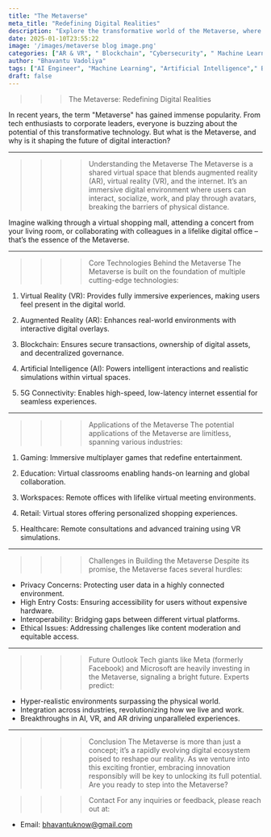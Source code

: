 ```yaml
---
title: "The Metaverse"
meta_title: "Redefining Digital Realities"
description: "Explore the transformative world of the Metaverse, where virtual and physical realities merge. Discover its core technologies, applications across industries like gaming, education, and healthcare, and the challenges shaping its future. Step into this digital frontier and see how it’s redefining human interaction and innovation."
date: 2025-01-10T23:55:22
image: '/images/metaverse blog image.png'
categories: ["AR & VR", " Blockchain", "Cybersecurity", " Machine Learning", " Artificial Intelligence"]
author: "Bhavantu Vadoliya"
tags: ["AI Engineer", "Machine Learning", "Artificial Intelligence"," Blockchain", "Cybersecurity"]
draft: false
---
```


>>> The Metaverse: Redefining Digital Realities

In recent years, the term "Metaverse" has gained immense popularity. From tech enthusiasts to corporate leaders, everyone is buzzing about the potential of this transformative technology. But what is the Metaverse, and why is it shaping the future of digital interaction?

---

>>>> Understanding the Metaverse
The Metaverse is a shared virtual space that blends augmented reality (AR), virtual reality (VR), and the internet. It’s an immersive digital environment where users can interact, socialize, work, and play through avatars, breaking the barriers of physical distance.

Imagine walking through a virtual shopping mall, attending a concert from your living room, or collaborating with colleagues in a lifelike digital office – that’s the essence of the Metaverse.

---

>>>> Core Technologies Behind the Metaverse
The Metaverse is built on the foundation of multiple cutting-edge technologies:

1. Virtual Reality (VR): Provides fully immersive experiences, making users feel present in the digital world.

2. Augmented Reality (AR): Enhances real-world environments with interactive digital overlays.

3. Blockchain: Ensures secure transactions, ownership of digital assets, and decentralized governance.

4. Artificial Intelligence (AI): Powers intelligent interactions and realistic simulations within virtual spaces.

5. 5G Connectivity: Enables high-speed, low-latency internet essential for seamless experiences.

---

>>>> Applications of the Metaverse
The potential applications of the Metaverse are limitless, spanning various industries:

1. Gaming: Immersive multiplayer games that redefine entertainment.

2. Education: Virtual classrooms enabling hands-on learning and global collaboration.

3. Workspaces: Remote offices with lifelike virtual meeting environments.

4. Retail: Virtual stores offering personalized shopping experiences.

5. Healthcare: Remote consultations and advanced training using VR simulations.

---

>>>> Challenges in Building the Metaverse
Despite its promise, the Metaverse faces several hurdles:

- Privacy Concerns: Protecting user data in a highly connected environment.
- High Entry Costs: Ensuring accessibility for users without expensive hardware.
- Interoperability: Bridging gaps between different virtual platforms.
- Ethical Issues: Addressing challenges like content moderation and equitable access.

---

>>>> Future Outlook
Tech giants like Meta (formerly Facebook) and Microsoft are heavily investing in the Metaverse, signaling a bright future. Experts predict:

- Hyper-realistic environments surpassing the physical world.
- Integration across industries, revolutionizing how we live and work.
- Breakthroughs in AI, VR, and AR driving unparalleled experiences.

---

>>>> Conclusion
The Metaverse is more than just a concept; it’s a rapidly evolving digital ecosystem poised to reshape our reality. As we venture into this exciting frontier, embracing innovation responsibly will be key to unlocking its full potential. Are you ready to step into the Metaverse?


>>>> Contact
For any inquiries or feedback, please reach out at:
- Email: bhavantuknow@gmail.com